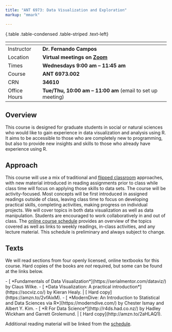 ```yaml
---
title: "ANT 6973: Data Visualization and Exploration"
markup: "mmark"

---
```


  {.table .table-condensed .table-striped .text-left}

  <span></span>     | <span></span>
  -----------|-------------------------------------------------------------------
  Instructor | **Dr. Fernando Campos**  <a href="mailto:fernando.campos@utsa.edu" title="email"><i class="fas fa-envelope"></i></a>|  
  Location   |     **Virtual meetings on [Zoom](https://utsa.zoom.us/)**           |   
  Times      | **Wednesdays 9:00 am – 11:45 am**    |  
  Course     |   **ANT 6973.002**                 |  
  CRN        |   **34610**                        |  
  Office Hours | **Tue/Thu, 10:00 am – 11:00 am** (email to set up meeting) |



## Overview

This course is designed for graduate students in social or natural sciences who would like to gain experience in data visualization and analysis using R. It aims to be accessible to those who are completely new to programming, but also to provide new insights and skills to those who already have experience using R.

## Approach

This course will use a mix of traditional and  [flipped classroom](https://en.wikipedia.org/wiki/Flipped_classroom) approaches, with new material introduced in reading assignments prior to class while class time will focus on applying those skills to data sets. The course will be activity-focused. Most concepts will be first introduced in assigned readings outside of class, leaving class time to focus on developing practical skills, completing activities, making progress on individual projects. We will cover topics in both data visualization as well as data manipulation. 
Students are encouraged to work collaboratively in and out of class. The [online course schedule](/schedule/) provides an overview of the topics covered as well as links
to weekly readings, in-class activities, and any lecture material.  This schedule
is preliminary and always subject to change.

## Texts

We will read sections from four openly licensed, online textbooks for this course. Hard copies of the books are *not* required, but some can be found at the links below.
<div align="left">
- [<i class="fas fa-link"></i> *Fundamentals of Data Visualization*](https://serialmentor.com/dataviz/) by Claus Wilke.
- [<i class="fas fa-link"></i> *Data Visualization: A practical introduction*](https://socviz.co/) by Kieran Healy. | [<i class="fas fa-book"></i> Hard copy](https://amzn.to/2vfAixM).
- [<i class="fas fa-link"></i> *ModernDive: An Introduction to Statistical and Data Sciences via R*](https://moderndive.com/) by Chester Ismay and Albert Y. Kim.
- [<i class="fas fa-link"></i> *R For Data Science*](http://r4ds.had.co.nz/) by Hadley Wickham and Garrett Grolemund. | [<i class="fas fa-book"></i> Hard copy](http://amzn.to/2aHLAQ1).
</div>

Additional reading material will be linked from the [schedule](/schedule/).
